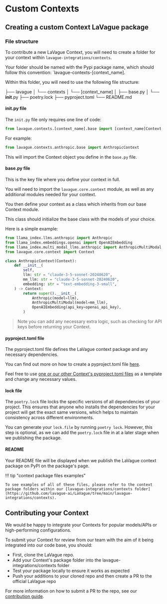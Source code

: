 
# Custom Contexts

## Creating a custom Context LaVague package

### File structure

To contribute a new LaVague Context, you will need to create a folder for your context within `lavague-integrations/contexts`.

Your folder should be named with the Pypi package name, which should follow this convention: `lavague-contexts-[context_name].

Within this folder, you will need to use the following file structure:

├── lavague
│   └── contexts
│       └── [context_name]
│           ├── base.py
│           └── __init__.py
├── poetry.lock
├── pyproject.toml
└── README.md

#### init.py file

The `init.py` file only requires one line of code:

```py
from lavague.contexts.[context_name].base import [context_name]Context
```

For example:

```py
from lavague.contexts.anthropic.base import AnthropicContext
```

This will import the Context object you define in the `base.py` file.

#### base.py file

This is the key file where you define your context in full.

You will need to import the `lavague.core.context` module, as well as any additional modules needed for your context.

You then define your context as a class which inherits from our base Context module.

This class should initialize the base class with the models of your choice.

Here is a simple example:

```python
from llama_index.llms.anthropic import Anthropic
from llama_index.embeddings.openai import OpenAIEmbedding
from llama_index.multi_modal_llms.anthropic import AnthropicMultiModal
from lavague.core.context import Context

class AnthropicContext(Context):
    def __init__(
        self,
        llm: str = "claude-3-5-sonnet-20240620",
        mm_llm: str = "claude-3-5-sonnet-20240620",
        embedding: str = "text-embedding-3-small",
    ) -> Context:
        return super().__init__(
            Anthropic(model=llm),
            AnthropicMultiModal(model=mm_llm),
            OpenAIEmbedding(api_key=openai_api_key),
        )
```

> Note you can add any necessary extra logic, such as checking for API keys before returning your Context.

#### pyproject.toml file

The pyproject.toml file defines the LaVague context package and any necessary dependencies.

You can find out more on how to create a pyproject.toml file [here](https://packaging.python.org/en/latest/guides/writing-pyproject-toml/).

Feel free to use [one or our other Context's pyproject.toml files](https://github.com/lavague-ai/LaVague/blob/main/lavague-integrations/contexts/lavague-contexts-anthropic/pyproject.toml) as a template and change any necessary values.

#### lock file

The `poetry.lock` file locks the specific versions of all dependencies of your project. This ensures that anyone who installs the dependencies for your project will get the exact same versions, which helps to maintain consistency across different environments.

You can generate your `lock.file` by running `poetry lock`. However, this step is optional, as we can add the `poetry.lock` file in at a later stage when we publishing the package. 

#### README

Your README file will be displayed when we publish the LaVague context package on PyPI on the package's page. 

!!! tip "context package files examples"

    To see examples of all of these files, please refer to the context package folders within our [lavague-integrations/contexts folder](https://github.com/lavague-ai/LaVague/tree/main/lavague-integrations/contexts).

## Contributing your Context

We would be happy to integrate your Contexts for popular models/APIs or high-performing configurations.

To submit your Context for review from our team with the aim of it being integrated into our code base, you should:

- First, clone the LaVague repo.
- Add your Context's package folder into the lavague-integrations/contexts folder
- Test your package locally to ensure it works as expected
- Push your additions to your cloned repo and then create a PR to the official LaVague repo

For more information on how to submit a PR to the repo, see our [contribution guide](https://docs.lavague.ai/en/latest/docs/contributing/general/).
